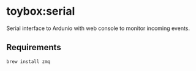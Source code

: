 # toybox:serial

Serial interface to Ardunio with web console to monitor incoming events.

## Requirements

```bash
brew install zmq
```
